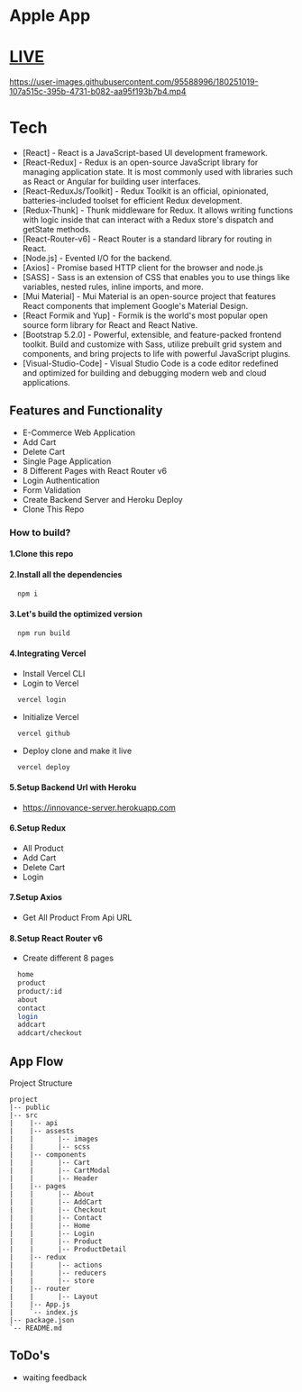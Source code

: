 # Apple App
# [LIVE](https://innovance-app.vercel.app/)

https://user-images.githubusercontent.com/95588996/180251019-107a515c-395b-4731-b082-aa95f193b7b4.mp4


# Tech

- [React] - React is a JavaScript-based UI development framework.
- [React-Redux] - Redux is an open-source JavaScript library for managing application state. It is most commonly used with libraries such as React or Angular for building user interfaces.
- [React-ReduxJs/Toolkit] - Redux Toolkit is an official, opinionated, batteries-included toolset for efficient Redux development.
- [Redux-Thunk] - Thunk middleware for Redux. It allows writing functions with logic inside that can interact with a Redux store's dispatch and getState methods.
- [React-Router-v6] - React Router is a standard library for routing in React.
- [Node.js] - Evented I/O for the backend.
- [Axios] - Promise based HTTP client for the browser and node.js
- [SASS] - Sass is an extension of CSS that enables you to use things like variables, nested rules, inline imports, and more.
- [Mui Material] - Mui Material is an open-source project that features React components that implement Google's Material Design.
- [React Formik and Yup] - Formik is the world's most popular open source form library for React and React Native.
- [Bootstrap 5.2.0] - Powerful, extensible, and feature-packed frontend toolkit. Build and customize with Sass, utilize prebuilt grid system and components, and bring projects to life with powerful JavaScript plugins. 
- [Visual-Studio-Code] - Visual Studio Code is a code editor redefined and optimized for building and debugging modern web and cloud applications.

## Features and Functionality

- E-Commerce Web Application
- Add Cart
- Delete Cart
- Single Page Application
- 8 Different Pages with React Router v6
- Login Authentication
- Form Validation
- Create Backend Server and Heroku Deploy
- Clone This Repo

### How to build?

#### 1.Clone this repo

#### 2.Install all the dependencies

```sh
  npm i
```

#### 3.Let's build the optimized version

```sh
  npm run build
```

#### 4.Integrating Vercel

- Install Vercel CLI
- Login to Vercel

```sh
  vercel login
```

- Initialize Vercel

```sh
  vercel github
```

- Deploy clone and make it live

```sh
  vercel deploy
```
#### 5.Setup Backend Url with Heroku

- https://innovance-server.herokuapp.com


#### 6.Setup Redux

- All Product
- Add Cart
- Delete Cart
- Login

#### 7.Setup Axios

- Get All Product From Api URL

#### 8.Setup React Router v6

- Create different 8 pages

```sh
  home
  product
  product/:id
  about
  contact  
  login
  addcart
  addcart/checkout
```


## App Flow

Project Structure
```
project
|-- public
|-- src
|    |-- api
|    |-- assests
|    |      |-- images
|    |      |-- scss
|    |-- components
|    |      |-- Cart
|    |      |-- CartModal
|    |      |-- Header
|    |-- pages
|    |      |-- About
|    |      |-- AddCart
|    |      |-- Checkout
|    |      |-- Contact
|    |      |-- Home
|    |      |-- Login
|    |      |-- Product
|    |      |-- ProductDetail
|    |-- redux
|    |      |-- actions
|    |      |-- reducers
|    |      |-- store
|    |-- router
|    |      |-- Layout
|    |-- App.js
|    `-- index.js
|-- package.json
`-- README.md
```

## ToDo's

- waiting feedback